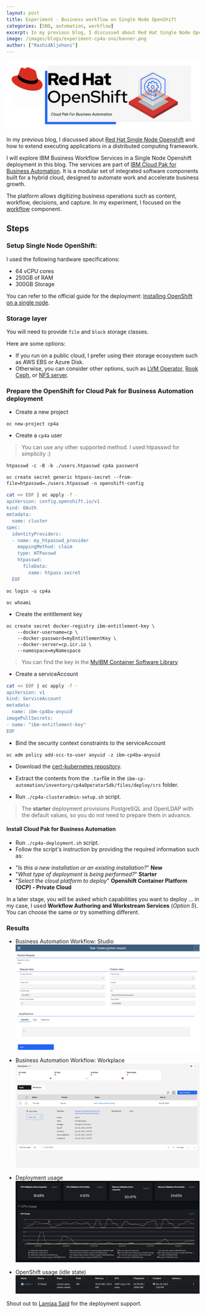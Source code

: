 ```yaml
---
layout: post
title: Experiment - Business workflow on Single Node OpenShift
categories: [SNO, automation, workflow]
excerpt: In my previous blog, I discussed about Red Hat Single Node Openshift and how to extend executing applications in a distributed computing framework. I will explore IBM Business Workflow Services in a Single Node Openshift deployment in this blog. 
image: /images/blogs/experiment-cp4a-sno/banner.png
author: ["RashidAljohani"]
---
```



![](/images/blogs/experiment-cp4a-sno/banner.png)

In my previous blog, I discussed about [Red Hat Single Node Openshift](https://www.redhat.com/en/blog/meet-single-node-openshift-our-smallest-openshift-footprint-edge-architectures)  and how to extend executing applications in a distributed computing framework.


I will explore IBM Business Workflow Services in a Single Node Openshift deployment in this blog. The services are part of [IBM Cloud Pak for Business Automation](https://www.ibm.com/products/cloud-pak-for-business-automation). It is a modular set of integrated software components built for a hybrid cloud, designed to automate work and accelerate business growth.

The platform allows digitizing business operations such as content, workflow, decisions, and capture. In my experiment, I focused on the [workflow](https://www.ibm.com/docs/en/cloud-paks/cp-biz-automation/23.0.1?topic=capabilities-workflow) component.



## Steps

### Setup Single Node OpenShift:

I used the following hardware specifications:

* 64 vCPU cores
* 250GB of RAM
* 300GB Storage

You can refer to the official guide for the deployment: [Installing OpenShift on a single node](https://docs.openshift.com/container-platform/4.13/installing/installing_sno/install-sno-installing-sno.html).


### Storage layer

You will need to provide `file` and `block` storage classes.

Here are some options:

* If you run on a public cloud, I prefer using their storage ecosystem such as AWS EBS or Azure Disk.
* Otherwise, you can consider other options, such as [LVM Operator](https://github.com/openshift/lvm-operator), [Rook Ceph](https://github.com/rook/rook), or [NFS server](https://github.com/kubernetes-sigs/nfs-subdir-external-provisioner).


### Prepare the OpenShift for Cloud Pak for Business Automation deployment

* Create a new project

```
oc new-project cp4a
```

* Create a `cp4a` user

> You can use any other supported method. I used htpasswd for simplicity :)

```
htpasswd -c -B -b ./users.htpasswd cp4a password
```

```
oc create secret generic htpass-secret --from-file=htpasswd=./users.htpasswd -n openshift-config
```

```bash
cat << EOF | oc apply -f -
apiVersion: config.openshift.io/v1
kind: OAuth
metadata:
  name: cluster
spec:
  identityProviders:
  - name: my_htpasswd_provider 
    mappingMethod: claim 
    type: HTPasswd
    htpasswd:
      fileData:
        name: htpass-secret 
  EOF   
```

```
oc login -u cp4a
```

```
oc whoami
```

* Create the entitlement key

```
oc create secret docker-registry ibm-entitlement-key \
    --docker-username=cp \
    --docker-password=myEntitlementKey \
    --docker-server=cp.icr.io \
    --namespace=myNamespace
```

> You can find the key in the [MyIBM Container Software Library](https://myibm.ibm.com/products-services/containerlibrary)

* Create a serviceAccount

```bash
cat << EOF | oc apply -f -
apiVersion: v1
kind: ServiceAccount
metadata:
  name: ibm-cp4ba-anyuid
imagePullSecrets:
- name: "ibm-entitlement-key"
EOF 
```

* Bind the security context constraints to the serviceAccount

```
oc adm policy add-scc-to-user anyuid -z ibm-cp4ba-anyuid
```


* Download the [cert-kubernetes repository](https://www.ibm.com/links?url=https%3A%2F%2Fgithub.com%2FIBM%2Fcloud-pak%2Fraw%2Fmaster%2Frepo%2Fcase%2Fibm-cp-automation%2F5.0.0%2Fibm-cp-automation-5.0.0.tgz).

* Extract the contents from the `.tar`file in the `ibm-cp-automation/inventory/cp4aOperatorSdk/files/deploy/crs` folder.

* Run `./cp4a-clusteradmin-setup.sh` script.

> The **starter** deployment provisions PostgreSQL and OpenLDAP with the default values, so you do not need to prepare them in advance.

#### Install Cloud Pak for Business Automation

* Run `./cp4a-deployment.sh` script.
* Follow the script's instruction by providing the required information such as:

- "_Is this a new installation or an existing installation?_" **New**
- "_What type of deployment is being performed?_" **Starter**
- "_Select the cloud platform to deploy_" **Openshift Container Platform (OCP) - Private Cloud**

In a later stage, you will be asked which capabilities you want to deploy ... in my case, I used **Workflow Authoring and Workstream Services** (_Option 5_). You can choose the same or try something different.



### Results


* Business Automation Workflow: Studio
![](/images/blogs/experiment-cp4a-sno/cp4a-1.png)

* Business Automation Workflow: Workplace
![](/images/blogs/experiment-cp4a-sno/cp4a-2.png)

* Deployment usage
![](/images/blogs/experiment-cp4a-sno/cp4a-usage.png)

* OpenShift usage (idle state)
![](/images/blogs/experiment-cp4a-sno/ocp-usage.png)




Shout out to [Lamiaa Said](https://www.linkedin.com/in/lamiaa-said-elmahmoudy/) for the deployment support.